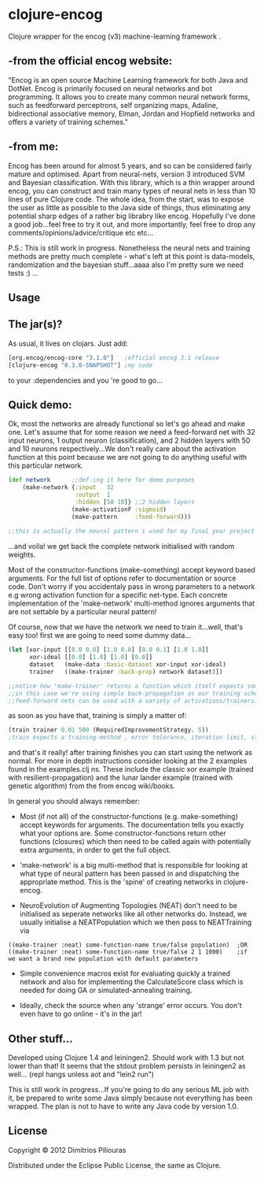 # clojure-encog

Clojure wrapper for the encog (v3) machine-learning framework .

-from the official encog website:
---------------------------------
"Encog is an open source Machine Learning framework for both Java and DotNet. Encog is primarily focused on neural networks and bot programming. It allows you to  create many common neural network forms, such as feedforward perceptrons, self organizing maps, Adaline, bidirectional associative memory, Elman, Jordan and Hopfield networks and offers a variety of training schemes."

-from me:
---------
Encog has been around for almost 5 years, and so can be considered fairly mature and optimised. Apart from neural-nets, version 3 introduced SVM and Bayesian classification. With this library, which is a thin wrapper around encog, you can construct and train many types of neural nets in less than 10 lines of pure Clojure code. The whole idea, from the start, was to expose the user as little as possible to the Java side of things, thus eliminating any potential sharp edges of a rather big librabry like encog. Hopefully I've done a good job...feel free to try it out, and more importantly, feel free to drop any comments/opinions/advice/critique etc etc...

P.S.: This is still work in progress. Nonetheless the neural nets and training methods are pretty much complete - what's left at this point is data-models, randomization and the bayesian stuff...aaaa also I'm pretty sure we need tests :) ...  


## Usage

The jar(s)?
-------------------

As usual, it lives on clojars. Just add:
``` clojure
[org.encog/encog-core "3.1.0"]   ;official encog 3.1 release 
[clojure-encog "0.3.0-SNAPSHOT"] ;my code
```
to your :dependencies and you 're good to go...


Quick demo:
-------------

Ok, most the networks are already functional so let's go ahead and make one. Let's assume that for some reason we need a feed-forward net with 32 input neurons, 1 output neuron (classification), and 2 hidden layers with 50 and 10 neurons respectively...We don't really care about the activation function at this point because we are not going to do anything useful with this particular network.

``` clojure
(def network      ;;def-ing it here for demo purposes
    (make-network {:input   32
                   :output  1
                   :hidden [50 10]} ;;2 hidden layers
                  (make-activationF :sigmoid) 
                  (make-pattern     :feed-forward)))
                  
;;this is actually the neural pattern i used for my final year project at uni!                  
```
...and voila! we get back the complete network initialised with random weights.

Most of the constructor-functions (make-something) accept keyword based arguments. For the full list of options refer to documentation or source code. Don't worry if you accidentaly pass in wrong parameters to a network e.g wrong activation function for a specific net-type. Each concrete implementation of the 'make-network' multi-method ignores arguments that are not settable by a particular neural pattern!

Of course, now that we have the network we need to train it...well, that's easy too!
first we are going to need some dummy data...

``` clojure
(let [xor-input [[0.0 0.0] [1.0 0.0] [0.0 0.1] [1.0 1.0]]
      xor-ideal [[0.0] [1.0] [1.0] [0.0]] 
      dataset   (make-data :basic-dataset xor-input xor-ideal)
      trainer   ((make-trainer :back-prop) network dataset)])

;;notice how 'make-trainer' returns a function which itself expects some argumets.
;;in this case we're using simple back-propagation as our training scheme of preference.
;;feed-forward nets can be used with a variety of activations/trainers.
```
as soon as you have that, training is simply a matter of:
``` clojure
(train trainer 0.01 500 (RequiredImprovementStrategy. 5))
;train expects a training-method , error tolerance, iteration limit, strategies (a possibly empty vector)
```

and that's it really!
after training finishes you can start using the network as normal. For more in depth instructions consider looking at the 2 examples found in the examples.clj ns. These include the classic xor example (trained with resilient-propagation) and the lunar lander example (trained with genetic algorithm) from the from encog wiki/books.

In general you should always remember:
- Most (if not all) of the constructor-functions (e.g. make-something) accept keywords for arguments. The documentation tells you
exactly what your options are. Some constructor-functions return other functions (closures) which then need to be called again with potentially extra arguments, in order to get the full object. 

- 'make-network' is a big multi-method that is responsible for looking at what type of neural pattern has been passed in and dispatching the appropriate method. This is the 'spine' of creating networks in clojure-encog.

- NeuroEvolution of Augmenting Topologies (NEAT) don't need to be initialised as seperate networks like all other networks do. Instead, we usually initialise a NEATPopulation which we then pass to NEATTraining via 
```
((make-trainer :neat) some-function-name true/false population)  ;OR
((make-trainer :neat) some-function-name true/false 2 1 1000)    ;if we want a brand new population with default parameters
```     

- Simple convenience macros exist for evaluating quickly a trained network and also for implementing the CalculateScore class which is needed for doing GA or simulated-annealing training.

- Ideally, check the source when any 'strange' error occurs. You don't even have to go online - it's in the jar!

Other stuff...
----------------
Developed using Clojure 1.4 and leiningen2.
Should work with 1.3 but not lower than that!
It seems that the stdout problem persists in leiningen2 as well... (repl hangs unless aot and "lein2 run")


This is still work in progress...If you're going to do any serious ML job with it, be prepared to write some Java simply because not everything has been wrapped. The plan is not to have to write any Java code by version 1.0. 

## License

Copyright © 2012 Dimitrios Piliouras

Distributed under the Eclipse Public License, the same as Clojure.
